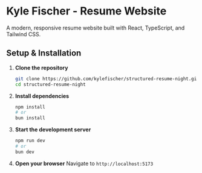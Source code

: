 # Kyle Fischer - Resume Website

A modern, responsive resume website built with React, TypeScript, and Tailwind CSS.

## Setup & Installation

1. **Clone the repository**
   ```bash
   git clone https://github.com/kylefischer/structured-resume-night.git
   cd structured-resume-night
   ```

2. **Install dependencies**
   ```bash
   npm install
   # or
   bun install
   ```

3. **Start the development server**
   ```bash
   npm run dev
   # or
   bun dev
   ```

4. **Open your browser**
   Navigate to `http://localhost:5173`